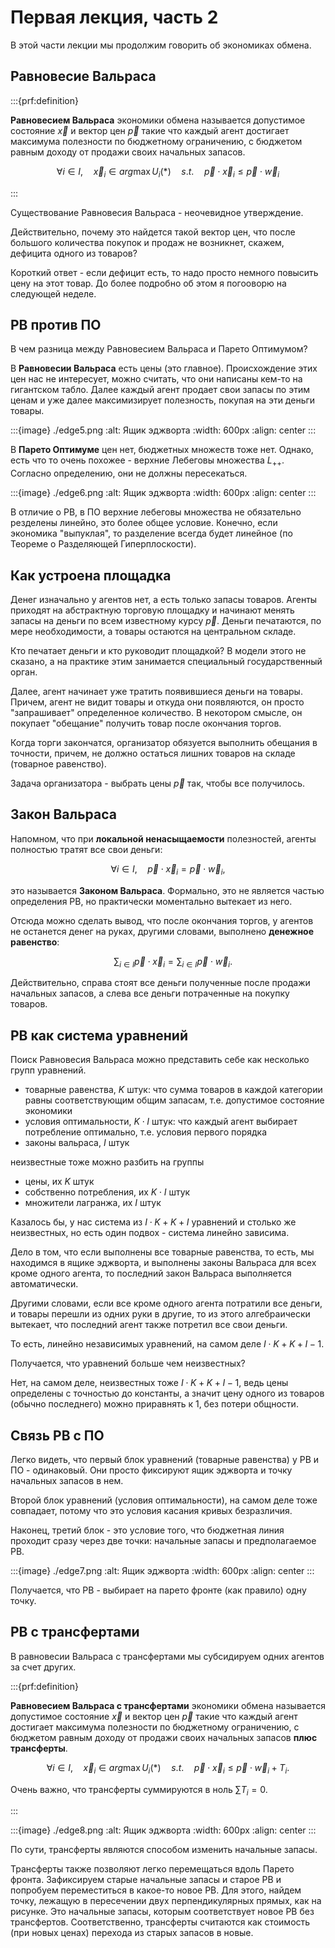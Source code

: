 # Первая лекция, часть 2

В этой части лекции мы продолжим говорить об экономиках обмена.

## Равновесие Вальраса

:::{prf:definition}

**Равновесием Вальраса** экономики обмена называется допустимое состояние $\vec x$ и вектор цен $\vec p$ такие что каждый агент достигает максимума полезности по бюджетному ограничению, с бюджетом равным доходу от продажи своих начальных запасов.

$$ \forall i \in I, \quad \vec x_i \in arg \max U_i(\ast) \quad s.t. \quad \vec p \cdot \vec x_i \leqslant \vec p \cdot \vec w_i$$

:::

Существование Равновесия Вальраса - неочевидное утверждение.

Действительно, почему это найдется такой вектор цен, что после большого количества покупок и продаж не возникнет, скажем, дефицита одного из товаров?

Короткий ответ - если дефицит есть, то надо просто немного повысить цену на этот товар. До более подробно об этом я погооворю на следующей неделе.

## РВ против ПО

В чем разница между Равновесием Вальраса и Парето Оптимумом?

В **Равновесии Вальраса** есть цены (это главное). Происхождение этих цен нас не интересует, можно считать, что они написаны кем-то на гигантском табло. Далее каждый агент продает свои запасы по этим ценам и уже далее максимизирует полезность, покупая на эти деньги товары.

:::{image} ./edge5.png
:alt: Ящик эджворта
:width: 600px
:align: center
:::

В **Парето Оптимуме** цен нет, бюджетных множеств тоже нет. Однако, есть что то очень похожее - верхние Лебеговы множества $L_{++}$. Согласно определению, они не должны пересекаться.

:::{image} ./edge6.png
:alt: Ящик эджворта
:width: 600px
:align: center
:::

В отличие о РВ, в ПО верхние лебеговы множества не обязательно резделены линейно, это более общее условие. Конечно, если экономика "выпуклая", то разделение всегда будет линейное (по Теореме о Разделяющей Гиперплоскости). 

## Как устроена площадка

Денег изначально у агентов нет, а есть только запасы товаров. Агенты приходят на абстрактную торговую площадку и начинают менять запасы на деньги по всем известному курсу $\vec p$. Деньги печатаются, по мере необходимости, а товары остаются на центральном складе.

Кто печатает деньги и кто руководит площадкой? В модели этого не сказано, а на практике этим занимается специальный государственный орган.

Далее, агент начинает уже тратить появившиеся деньги на товары. Причем, агент не видит товары и откуда они появляются, он просто "запрашивает" определенное количество. В некотором смысле, он покупает "обещание" получить товар после окончания торгов.

Когда торги закончатся, организатор обязуется выполнить обещания в точности, причем, не должно остаться лишних товаров на складе (товарное равенство). 

Задача организатора - выбрать цены $\vec p$ так, чтобы все получилось.

## Закон Вальраса

Напомном, что при **локальной ненасыщаемости** полезностей, агенты полностью тратят все свои деньги: 

$$ \forall i \in I, \quad \vec p \cdot \vec x_i = \vec p \cdot \vec w_i,$$

это называется **Законом Вальраса**. Формально, это не является частью определения РВ, но практически моментально вытекает из него. 

Отсюда можно сделать вывод, что после окончания торгов, у агентов не останется денег на руках, другими словами, выполнено **денежное равенство**:

$$\quad \sum_{i \in I} \vec p \cdot \vec x_i = \sum_{i \in I} \vec p \cdot \vec w_i.$$

Действительно, справа стоят все деньги полученные после продажи начальных запасов, а слева все деньги потраченные на покупку товаров.

## РВ как система уравнений

Поиск Равновесия Вальраса можно представить себе как несколько групп уравнений.

- товарные равенства, $K$ штук: что сумма товаров в каждой категории равны соответствующим общим запасам, т.е. допустимое состояние экономики
- условия оптимальности, $K \cdot I$ штук: что каждый агент выбирает потребление оптимально, т.е. условия первого порядка
- законы вальраса, $I$ штук

неизвестные тоже можно разбить на группы

- цены, их $K$ штук
- собственно потребления, их $K \cdot I$ штук
- множители лагранжа, их $I$ штук

Казалось бы, у нас система из $I\cdot K + K + I$ уравнений и столько же неизвестных, но есть один подвох - система линейно зависима. 

Дело в том, что если выполнены все товарные равенства, то есть, мы находимся в ящике эджворта, и выполнены законы Вальраса для всех кроме одного агента, то последний закон Вальраса выполняется автоматически. 

Другими словами, если все кроме одного агента потратили все деньги, и товары перешли из одних руки в другие, то из этого алгебраически вытекает, что последний агент также потретил все свои деньги. 

То есть, линейно независимых уравнений, на самом деле $I\cdot K + K + I - 1$.

Получается, что уравнений больше чем неизвестных?

Нет, на самом деле, неизвестных тоже $I\cdot K + K + I - 1$, ведь цены определены с точностью до константы, а значит цену одного из товаров (обычно последнего) можно приравнять к 1, без потери общности.

## Связь РВ с ПО

Легко видеть, что первый блок уравнений (товарные равенства) у РВ и ПО - одинаковый. Они просто фиксируют ящик эджворта и точку начальных запасов в нем.

Второй блок уравнений (условия оптимальности), на самом деле тоже совпадает, потому что это условия касания кривых безразличия.

Наконец, третий блок - это условие того, что бюджетная линия проходит сразу через две точки: начальные запасы и предполагаемое РВ.

:::{image} ./edge7.png
:alt: Ящик эджворта
:width: 600px
:align: center
:::

Получается, что РВ - выбирает на парето фронте (как правило) одну точку.

## РВ с трансфертами

В равновесии Вальраса с трансфертами мы субсидируем одних агентов за счет других. 

:::{prf:definition}

**Равновесием Вальраса с трансфертами** экономики обмена называется допустимое состояние $\vec x$ и вектор цен $\vec p$ такие что каждый агент достигает максимума полезности по бюджетному ограничению, с бюджетом равным доходу от продажи своих начальных запасов **плюс трансферты**.

$$ \forall i \in I, \quad \vec x_i \in arg \max U_i(\ast) \quad s.t. \quad \vec p \cdot \vec x_i \leqslant \vec p \cdot \vec w_i + T_i.$$

Очень важно, что трансферты суммируются в ноль $\sum T_i = 0$.

:::

:::{image} ./edge8.png
:alt: Ящик эджворта
:width: 600px
:align: center
:::

По сути, трансферты являются способом изменить начальные запасы. 

Трансферты также позволяют легко перемещаться вдоль Парето фронта. Зафиксируем старые начальные запасы и старое РВ и попробуем переместиться в какое-то новое РВ. Для этого, найдем точку, лежащую в пересечении двух перпендикулярных прямых, как на рисунке. Это начальные запасы, которым соответствует новое РВ без трансфертов. Соответственно, трансферты считаются как стоимость (при новых ценах) перехода из старых запасов в новые.